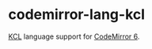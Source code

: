# codemirror-lang-kcl

[KCL](https://codemirror.net/6/) language support for [CodeMirror 6](https://codemirror.net/6/).
